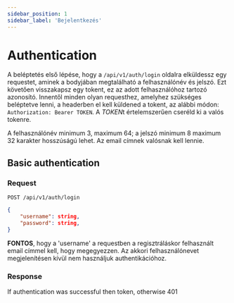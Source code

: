 ```yaml
---
sidebar_position: 1
sidebar_label: 'Bejelentkezés'
---
```


# Authentication

A beléptetés első lépése, hogy a `/api/v1/auth/login` oldalra elküldessz egy requestet, aminek a bodyjában megtalálható a felhasználónév és jelszó.
Ezt követően visszakapsz egy tokent, ez az adott felhasználóhoz tartozó azonosító.
Innentől minden olyan requesthez, amelyhez szükséges beléptetve lenni, a headerben el kell küldened a tokent, az alábbi módon:
`Authorization: Bearer TOKEN`. A *TOKEN*t értelemszerűen cseréld ki a valós tokenre.

A felhasználónév minimum 3, maximum 64; a jelszó minimum 8 maximum 32 karakter hosszúságú lehet. Az email címnek valósnak kell lennie.

## Basic authentication

### Request
`POST /api/v1/auth/login`

```json
{
    "username": string,
    "password": string,
}
```

**FONTOS**, hogy a 'username' a requestben a regisztráláskor felhasznált email címmel kell, hogy megegyezzen. Az akkori felhasználónevet megjelenítésen kívül nem használjuk authentikációhoz.

### Response
If authentication was successful then token, otherwise 401 